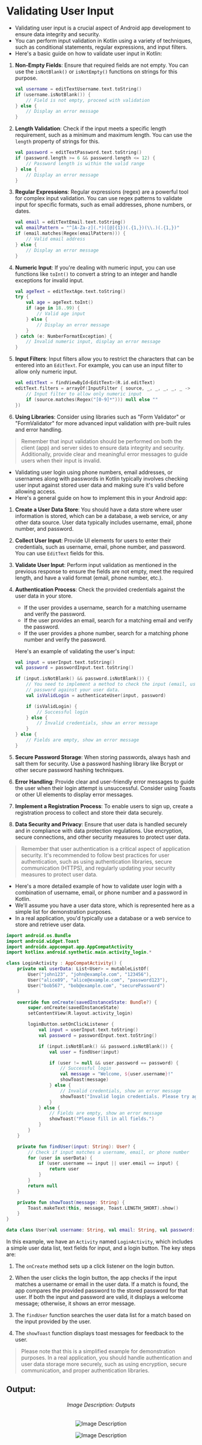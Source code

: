 # Validating User Input

- Validating user input is a crucial aspect of Android app development to ensure data integrity and security. 
- You can perform input validation in Kotlin using a variety of techniques, such as conditional statements, regular expressions, and input filters. 
- Here's a basic guide on how to validate user input in Kotlin:

1. **Non-Empty Fields**:
   Ensure that required fields are not empty. You can use the `isNotBlank()` or `isNotEmpty()` functions on strings for this purpose.

   ```kotlin
   val username = editTextUsername.text.toString()
   if (username.isNotBlank()) {
       // Field is not empty, proceed with validation
   } else {
       // Display an error message
   }
   ```

2. **Length Validation**:
   Check if the input meets a specific length requirement, such as a minimum and maximum length. You can use the `length` property of strings for this.

   ```kotlin
   val password = editTextPassword.text.toString()
   if (password.length >= 6 && password.length <= 12) {
       // Password length is within the valid range
   } else {
       // Display an error message
   }
   ```

3. **Regular Expressions**:
   Regular expressions (regex) are a powerful tool for complex input validation. You can use regex patterns to validate input for specific formats, such as email addresses, phone numbers, or dates.

   ```kotlin
   val email = editTextEmail.text.toString()
   val emailPattern = "^[A-Za-z](.*)([@]{1})(.{1,})(\\.)(.{1,})"
   if (email.matches(Regex(emailPattern))) {
       // Valid email address
   } else {
       // Display an error message
   }
   ```

4. **Numeric Input**:
   If you're dealing with numeric input, you can use functions like `toInt()` to convert a string to an integer and handle exceptions for invalid input.

   ```kotlin
   val ageText = editTextAge.text.toString()
   try {
       val age = ageText.toInt()
       if (age in 18..99) {
           // Valid age input
       } else {
           // Display an error message
       }
   } catch (e: NumberFormatException) {
       // Invalid numeric input, display an error message
   }
   ```

5. **Input Filters**:
   Input filters allow you to restrict the characters that can be entered into an `EditText`. For example, you can use an input filter to allow only numeric input.

   ```kotlin
   val editText = findViewById<EditText>(R.id.editText)
   editText.filters = arrayOf(InputFilter { source, _, _, _, _, _ ->
       // Input filter to allow only numeric input
       if (source.matches(Regex("[0-9]*"))) null else ""
   })
   ```

6. **Using Libraries**:
   Consider using libraries such as "Form Validator" or "FormValidator" for more advanced input validation with pre-built rules and error handling.

> Remember that input validation should be performed on both the client (app) and server sides to ensure data integrity and security. 
> Additionally, provide clear and meaningful error messages to guide users when their input is invalid.

- Validating user login using phone numbers, email addresses, or usernames along with passwords in Kotlin typically involves checking user input against stored user data and making sure it's valid before allowing access. 
- Here's a general guide on how to implement this in your Android app:

1. **Create a User Data Store**:
   You should have a data store where user information is stored, which can be a database, a web service, or any other data source. User data typically includes username, email, phone number, and password.

2. **Collect User Input**:
   Provide UI elements for users to enter their credentials, such as username, email, phone number, and password. You can use `EditText` fields for this.

3. **Validate User Input**:
   Perform input validation as mentioned in the previous response to ensure the fields are not empty, meet the required length, and have a valid format (email, phone number, etc.).

4. **Authentication Process**:
   Check the provided credentials against the user data in your store.

    - If the user provides a username, search for a matching username and verify the password.
    - If the user provides an email, search for a matching email and verify the password.
    - If the user provides a phone number, search for a matching phone number and verify the password.

   Here's an example of validating the user's input:

   ```kotlin
   val input = userInput.text.toString()
   val password = passwordInput.text.toString()

   if (input.isNotBlank() && password.isNotBlank()) {
       // You need to implement a method to check the input (email, username, or phone) and
       // password against your user data.
       val isValidLogin = authenticateUser(input, password)

       if (isValidLogin) {
           // Successful login
       } else {
           // Invalid credentials, show an error message
       }
   } else {
       // Fields are empty, show an error message
   }
   ```

5. **Secure Password Storage**:
   When storing passwords, always hash and salt them for security. Use a password hashing library like Bcrypt or other secure password hashing techniques.

6. **Error Handling**:
   Provide clear and user-friendly error messages to guide the user when their login attempt is unsuccessful. Consider using Toasts or other UI elements to display error messages.

7. **Implement a Registration Process**:
   To enable users to sign up, create a registration process to collect and store their data securely.

8. **Data Security and Privacy**:
   Ensure that user data is handled securely and in compliance with data protection regulations. Use encryption, secure connections, and other security measures to protect user data.

> Remember that user authentication is a critical aspect of application security. 
> It's recommended to follow best practices for user authentication, such as using authentication libraries, secure communication (HTTPS), and regularly updating your security measures to protect user data.

- Here's a more detailed example of how to validate user login with a combination of username, email, or phone number and a password in Kotlin. 
- We'll assume you have a user data store, which is represented here as a simple list for demonstration purposes. 
- In a real application, you'd typically use a database or a web service to store and retrieve user data.

```kotlin
import android.os.Bundle
import android.widget.Toast
import androidx.appcompat.app.AppCompatActivity
import kotlinx.android.synthetic.main.activity_login.*

class LoginActivity : AppCompatActivity() {
    private val userData: List<User> = mutableListOf(
        User("john123", "john@example.com", "123456"),
        User("alice89", "alice@example.com", "password123"),
        User("bob567", "bob@example.com", "securePassword")
    )

    override fun onCreate(savedInstanceState: Bundle?) {
        super.onCreate(savedInstanceState)
        setContentView(R.layout.activity_login)

        loginButton.setOnClickListener {
            val input = userInput.text.toString()
            val password = passwordInput.text.toString()

            if (input.isNotBlank() && password.isNotBlank()) {
                val user = findUser(input)

                if (user != null && user.password == password) {
                    // Successful login
                    val message = "Welcome, ${user.username}!"
                    showToast(message)
                } else {
                    // Invalid credentials, show an error message
                    showToast("Invalid login credentials. Please try again.")
                }
            } else {
                // Fields are empty, show an error message
                showToast("Please fill in all fields.")
            }
        }
    }

    private fun findUser(input: String): User? {
        // Check if input matches a username, email, or phone number
        for (user in userData) {
            if (user.username == input || user.email == input) {
                return user
            }
        }
        return null
    }

    private fun showToast(message: String) {
        Toast.makeText(this, message, Toast.LENGTH_SHORT).show()
    }
}

data class User(val username: String, val email: String, val password: String)
```

In this example, we have an `Activity` named `LoginActivity`, which includes a simple user data list, text fields for input, and a login button. The key steps are:

1. The `onCreate` method sets up a click listener on the login button.

2. When the user clicks the login button, the app checks if the input matches a username or email in the user data. If a match is found, the app compares the provided password to the stored password for that user. If both the input and password are valid, it displays a welcome message; otherwise, it shows an error message.

3. The `findUser` function searches the user data list for a match based on the input provided by the user.

4. The `showToast` function displays toast messages for feedback to the user.

> Please note that this is a simplified example for demonstration purposes. 
> In a real application, you should handle authentication and user data storage more securely, such as using encryption, secure communication, and proper authentication libraries.

## Output:

<h6 align = "center">  Image Description: Outputs </h6>


  <p align="center">
  <img src="https://github.com/Amit-Ashok-Swain/Android-Kick-Off/blob/main/images/Adding-Clicks-to-Views-in-the-Layout-file/Outputs/01.png" alt="Image Description" />
       </p>

  <p align="center">
  <img src="https://github.com/Amit-Ashok-Swain/Android-Kick-Off/blob/main/images/Adding-Clicks-to-Views-in-the-Layout-file/Outputs/02.png" alt="Image Description" />
       </p>
